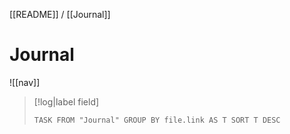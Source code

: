 [[README]] / [[Journal]] 

# Journal

![[nav]]

>[!log|label field]
> ```dataview
> TASK FROM "Journal" GROUP BY file.link AS T SORT T DESC
> ```
